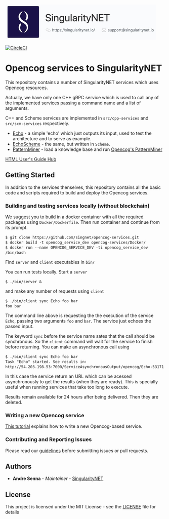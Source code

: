 ![singnetlogo](assets/singnet-logo.jpg 'SingularityNET')

[singularitynet-home]: https://www.singularitynet.io
[contribution-guidelines]: https://github.com/singnet/wiki/blob/master/guidelines/CONTRIBUTING.md
[cpp-tutorial]: https://github.com/singnet/wiki/tree/master/tutorials/howToWriteCPPService
[opencog-tutorial]: https://github.com/singnet/wiki/tree/master/tutorials/howToWriteOpencogService
[opencog-pattern-miner]: https://wiki.opencog.org/w/Pattern_miner
[users-guide]: https://singnet.github.io/opencog-services/


[![CircleCI](https://circleci.com/gh/singnet/opencog-services.svg?style=svg)](https://circleci.com/gh/singnet/opencog-services)

# Opencog services to SingularityNET

This repository contains a number of SingularityNET services which uses Opencog resources.

Actually, we have only one C++ gRPC service which is used to call any of the
implemented services passing a command name and a list of arguments.

C++ and Scheme services are implemented in `src/cpp-services` and
`src/scm-services` respectively.

- [Echo](docs/Echo.md) - a simple 'echo' which just outputs its input, used to test the architecture and to serve as example.
- [EchoScheme](docs/EchoScheme.md) - the same, but written in `Scheme`.
- [PatternMiner](docs/PatternMiner.md) - load a knowledge base and run [Opencog's PatternMiner][opencog-pattern-miner]

[HTML User's Guide Hub][users-guide]

## Getting Started

In addition to the services thenselves, this repository contains all the basic
code and scripts required to build and deploy the Opencog services.

### Building and testing services locally (without blockchain)

We suggest you to build in a docker container with all the required packages using `Docker/Dockerfile`.
Then run container and continue from its prompt.

```
$ git clone https://github.com/singnet/opencog-services.git
$ docker build -t opencog_service_dev opencog-services/Docker/
$ docker run --name OPENCOG_SERVICE_DEV -ti opencog_service_dev /bin/bash
```

Find `server` and `client` executables in `bin/`

You can run tests locally. Start a `server`

```
$ ./bin/server &
```

and make any number of requests using `client`

```
$ ./bin/client sync Echo foo bar
foo bar
```

The command line above is requesting the the execution of the service `Echo`,
passing two arguments `foo` and `bar`. The service just echoes the passed input.

The keyword `sync` before the service name sates that the call should be
synchronous. So the `client` command will wait for the service to finish before
returning. You can make an asynchronous call using

```
$ ./bin/client sync Echo foo bar
Task "Echo" started. See results in: http://54.203.198.53:7000/ServiceAsynchronousOutput/opencog/Echo-53171
```

In this case the service return an URL which can be acessed asynchronously to
get the results (when they are ready). This is specially useful when running
services that take too long to execute.

Results remain available for 24 hours after being delivered. Then they are
deleted.

### Writing a new Opencog service

[This tutorial][opencog-tutorial] explains how to write a new Opencog-based service.

### Contributing and Reporting Issues

Please read our [guidelines][contribution-guidelines] before
submitting issues or pull requests. 


## Authors

* **Andre Senna** - *Maintainer* - [SingularityNET][singularitynet-home]

## License

This project is licensed under the MIT License - see the [LICENSE](LICENSE) file for details
